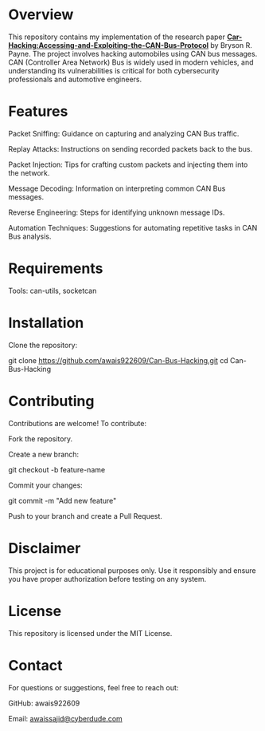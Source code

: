 # Overview
This repository contains my implementation of the research paper [**Car-Hacking:Accessing-and-Exploiting-the-CAN-Bus-Protocol**](https://digitalcommons.kennesaw.edu/cgi/viewcontent.cgi?article=1045&context=jcerp) by Bryson R. Payne. The project involves hacking automobiles using CAN bus messages. CAN (Controller Area Network) Bus is widely used in modern vehicles, and understanding its vulnerabilities is critical for both cybersecurity professionals and automotive engineers.

# Features

Packet Sniffing: Guidance on capturing and analyzing CAN Bus traffic.

Replay Attacks: Instructions on sending recorded packets back to the bus.

Packet Injection: Tips for crafting custom packets and injecting them into the network.

Message Decoding: Information on interpreting common CAN Bus messages.

Reverse Engineering: Steps for identifying unknown message IDs.

Automation Techniques: Suggestions for automating repetitive tasks in CAN Bus analysis.

# Requirements

Tools: can-utils, socketcan

# Installation

Clone the repository:

git clone https://github.com/awais922609/Can-Bus-Hacking.git
cd Can-Bus-Hacking

# Contributing

Contributions are welcome! To contribute:

Fork the repository.

Create a new branch:

git checkout -b feature-name

Commit your changes:

git commit -m "Add new feature"

Push to your branch and create a Pull Request.

# Disclaimer

This project is for educational purposes only. Use it responsibly and ensure you have proper authorization before testing on any system.

# License

This repository is licensed under the MIT License.

# Contact

For questions or suggestions, feel free to reach out:

GitHub: awais922609

Email: awaissajid@cyberdude.com

